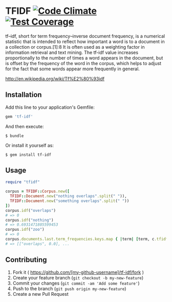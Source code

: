 # TFIDF [![Code Climate](https://codeclimate.com/github/jamesmoriarty/tf-idf/badges/gpa.svg)](https://codeclimate.com/github/jamesmoriarty/tf-idf) [![Test Coverage](https://codeclimate.com/github/jamesmoriarty/tf-idf/badges/coverage.svg)](https://codeclimate.com/github/jamesmoriarty/tf-idf)

tf–idf, short for term frequency–inverse document frequency, is a numerical statistic that is intended to reflect how important a word is to a document in a collection or corpus.[1]:8 It is often used as a weighting factor in information retrieval and text mining. The tf-idf value increases proportionally to the number of times a word appears in the document, but is offset by the frequency of the word in the corpus, which helps to adjust for the fact that some words appear more frequently in general.

http://en.wikipedia.org/wiki/Tf%E2%80%93idf

## Installation

Add this line to your application's Gemfile:

```ruby
gem 'tf-idf'
```

And then execute:

    $ bundle

Or install it yourself as:

    $ gem install tf-idf

## Usage

```ruby
require "tfidf"

corpus = TFIDF::Corpus.new([
  TFIDF::Document.new("nothing overlaps".split(" ")),
  TFIDF::Document.new("something overlaps".split(" "))
])
corpus.idf("overlaps")
# => 0
corpus.idf("nothing")
# => 0.6931471805599453
corpus.idf("zoo")
# => 0
corpus.documents.last.term_frequencies.keys.map { |term| [term, c.tfidf(term)] }.sort_by(&:last)
# => [["overlaps", 0.0], ...
```

## Contributing

1. Fork it ( https://github.com/[my-github-username]/tf-idf/fork )
2. Create your feature branch (`git checkout -b my-new-feature`)
3. Commit your changes (`git commit -am 'Add some feature'`)
4. Push to the branch (`git push origin my-new-feature`)
5. Create a new Pull Request
